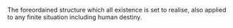 The foreordained structure which all existence is set to realise, also applied to any finite situation including human destiny.